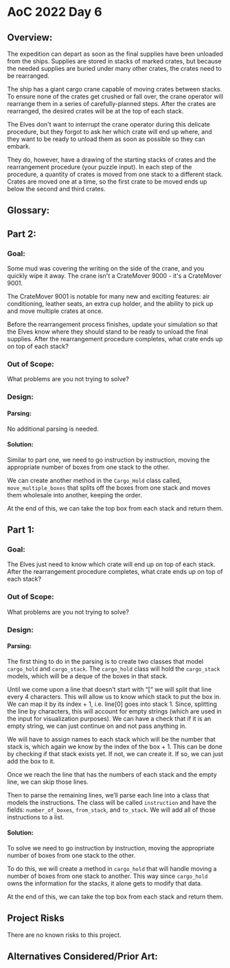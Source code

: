 # AoC 2022 Day 6
## Overview:
The expedition can depart as soon as the final supplies have been unloaded from the ships. Supplies are stored in stacks
of marked crates, but because the needed supplies are buried under many other crates, the crates need to be rearranged.

The ship has a giant cargo crane capable of moving crates between stacks. To ensure none of the crates get crushed or 
fall over, the crane operator will rearrange them in a series of carefully-planned steps. After the crates are 
rearranged, the desired crates will be at the top of each stack.

The Elves don't want to interrupt the crane operator during this delicate procedure, but they forgot to ask her which 
crate will end up where, and they want to be ready to unload them as soon as possible so they can embark.

They do, however, have a drawing of the starting stacks of crates and the rearrangement procedure (your puzzle input). 
In each step of the procedure, a quantity of crates is moved from one stack to a different stack. Crates are moved one 
at a time, so the first crate to be moved ends up below the second and third crates.

## Glossary:

## Part 2:
### Goal:
Some mud was covering the writing on the side of the crane, and you quickly wipe it away. The crane isn't a CrateMover 9000 - it's a CrateMover 9001.

The CrateMover 9001 is notable for many new and exciting features: air conditioning, leather seats, an extra cup holder, and the ability to pick up and move multiple crates at once.

Before the rearrangement process finishes, update your simulation so that the Elves know where they should stand to be ready to unload the final supplies. After the rearrangement procedure completes, what crate ends up on top of each stack?

### Out of Scope:
What problems are you not trying to solve?

### Design:

#### Parsing:
No additional parsing is needed.

#### Solution:
Similar to part one, we need to go instruction by instruction, moving the appropriate number of boxes from one stack to the other.

We can create another method in the `Cargo_Hold` class called, `move_multiple_boxes` that splits off the boxes from one stack and moves them wholesale into another, keeping the order.

At the end of this, we can take the top box from each stack and return them.

## Part 1:
### Goal:
The Elves just need to know which crate will end up on top of each stack. After the rearrangement procedure completes, 
what crate ends up on top of each stack?

### Out of Scope:
What problems are you not trying to solve?

### Design:
#### Parsing:
The first thing to do in the parsing is to create two classes that model `cargo_hold` and `cargo_stack`. The 
`cargo_hold` class will hold the `cargo_stack` models, which will be a deque of the boxes in that stack.

Until we come upon a line that doesn’t start with “[“ we will split that line every 4 characters. This will allow us to 
know which stack to put the box in. We can map it by its index + 1, i.e. line[0] goes into stack 1. Since, splitting 
the line by characters, this will account for empty strings (which are used in the input for visualization purposes). 
We can have a check that if it is an empty string, we can just continue on and not pass anything in.

We will have to assign names to each stack which will be the number that stack is, which again we know by the index of 
the box + 1. This can be done by checking if that stack exists yet. If not, we can create it. If so, we can just add 
the box to it. 

Once we reach the line that has the numbers of each stack and the empty line, we can skip those lines. 

Then to parse the remaining lines, we’ll parse each line into a class that models the instructions. The class will be 
called `instruction` and have the fields: `number_of_boxes`, `from_stack`, and `to_stack`. We will add all of those 
instructions to a list.

#### Solution:
To solve we need to go instruction by instruction, moving the appropriate number of boxes from one stack to the other. 

To do this, we will create a method in `cargo_hold` that will handle moving a number of boxes from one stack to another.
This way since `cargo_hold` owns the information for the stacks, it alone gets to modify that data. 

At the end of this, we can take the top box from each stack and return them.

## Project Risks
There are no known risks to this project. 

## Alternatives Considered/Prior Art:
